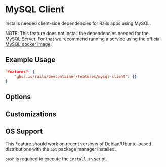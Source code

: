# MySQL Client

Installs needed client-side dependencies for Rails apps using MySQL.

NOTE: This feature does not install the dependencies needed for the MySQL Server. For that we recommend running a
service using the official [MySQL docker image](https://hub.docker.com/_/mysql).

## Example Usage

```json
"features": {
    "ghcr.io/rails/devcontainer/features/mysql-client": {}
}
```

## Options

## Customizations

## OS Support

This Feature should work on recent versions of Debian/Ubuntu-based distributions with the `apt` package manager installed.

`bash` is required to execute the `install.sh` script.